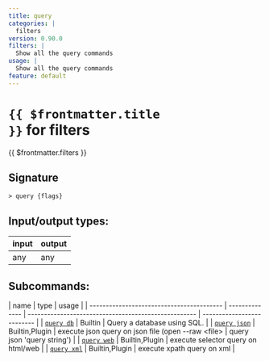 ```yaml
---
title: query
categories: |
  filters
version: 0.90.0
filters: |
  Show all the query commands
usage: |
  Show all the query commands
feature: default
---
```


<!-- This file is automatically generated. Please edit the command in https://github.com/nushell/nushell instead. -->

# <code>{{ $frontmatter.title }}</code> for filters

<div class='command-title'>{{ $frontmatter.filters }}</div>

## Signature

`> query {flags} `

## Input/output types:

| input | output |
| ----- | ------ |
| any   | any    |

## Subcommands:

| name                                      | type           | usage                                                |
| ----------------------------------------- | -------------- | ---------------------------------------------------- | -------------------------- |
| [`query db`](/commands/docs/query_db)     | Builtin        | Query a database using SQL.                          |
| [`query json`](/commands/docs/query_json) | Builtin,Plugin | execute json query on json file (open --raw \<file\> | query json 'query string') |
| [`query web`](/commands/docs/query_web)   | Builtin,Plugin | execute selector query on html/web                   |
| [`query xml`](/commands/docs/query_xml)   | Builtin,Plugin | execute xpath query on xml                           |
